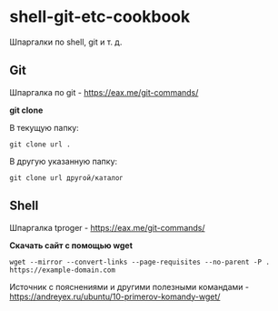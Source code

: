 # shell-git-etc-cookbook

Шпаргалки по shell, git и т. д.

## Git

Шпаргалка по git - https://eax.me/git-commands/

**git clone**

В текущую папку:

```git clone url .```

В другую указанную папку:

```git clone url другой/каталог```

## Shell 

Шпаргалка tproger - https://eax.me/git-commands/

**Скачать сайт с помощью wget**

```wget --mirror --convert-links --page-requisites --no-parent -P . https://example-domain.com```

Источник с пояснениями и другими полезными командами - https://andreyex.ru/ubuntu/10-primerov-komandy-wget/
